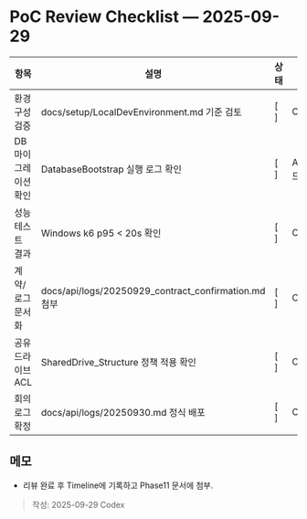 # PoC Review Checklist — 2025-09-29

| 항목 | 설명 | 상태 | 담당 |
| --- | --- | --- | --- |
| 환경 구성 검증 | docs/setup/LocalDevEnvironment.md 기준 검토 | [ ] | Codex |
| DB 마이그레이션 확인 | DatabaseBootstrap 실행 로그 확인 | [ ] | API 리드 |
| 성능 테스트 결과 | Windows k6 p95 < 20s 확인 | [ ] | Ops |
| 계약/로그 문서화 | docs/api/logs/20250929_contract_confirmation.md 첨부 | [ ] | Codex |
| 공유 드라이브 ACL | SharedDrive_Structure 정책 적용 확인 | [ ] | Ops |
| 회의 로그 확정 | docs/api/logs/20250930.md 정식 배포 | [ ] | Codex |

## 메모
- 리뷰 완료 후 Timeline에 기록하고 Phase11 문서에 첨부.

> 작성: 2025-09-29 Codex
